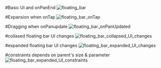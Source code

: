 #Basic UI and onPanEnd
![floating_bar](https://github.com/Sun-Kwak/floating_bar/assets/136423352/5d749cca-908e-4252-bd76-7294b4dd9d49)

#Expansion when onTap
![floating_bar_onTap](https://github.com/Sun-Kwak/floating_bar/assets/136423352/13f22b82-ada5-46e2-9270-7e1a2cb09699)

#Dragging when onPanupdate
![floating_bar_onPanUpdated](https://github.com/Sun-Kwak/floating_bar/assets/136423352/57b1aed5-f1cc-4764-8ffb-97bcfac201fb)

#collased floating bar UI changes
![floating_bar_collapsed_UI_changes](https://github.com/Sun-Kwak/floating_bar/assets/136423352/e5c4ad4d-1dbf-43a5-a3c8-5fda7dd3e885)

#expanded floating bar UI changes
![floating_bar_expanded_UI_changes](https://github.com/Sun-Kwak/floating_bar/assets/136423352/aeb22624-db33-4730-8522-f2893e9d9dd0)

#constraints depends on parent's size & parameter
![floating_bar_expanded_UI_constraints](https://github.com/Sun-Kwak/floating_bar/assets/136423352/e1e9e1b7-28a4-4191-8ddc-b4697a379dd2)
